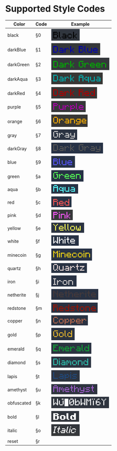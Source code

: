 # Supported Style Codes

| Color      | Code | Example                               |
| ---------- | ---- | ------------------------------------- |
| black      | §0   | ![black](./media/black.png)           |
| darkBlue   | §1   | ![darkBlue](./media/darkBlue.png)     |
| darkGreen  | §2   | ![darkGreen](./media/darkGreen.png)   |
| darkAqua   | §3   | ![darkAqua](./media/darkAqua.png)     |
| darkRed    | §4   | ![darkRed](./media/darkRed.png)       |
| purple     | §5   | ![purple](./media/purple.png)         |
| orange     | §6   | ![orange](./media/orange.png)         |
| gray       | §7   | ![gray](./media/gray.png)             |
| darkGray   | §8   | ![darkGray](./media/darkGray.png)     |
| blue       | §9   | ![blue](./media/blue.png)             |
| green      | §a   | ![green](./media/green.png)           |
| aqua       | §b   | ![aqua](./media/aqua.png)             |
| red        | §c   | ![red](./media/red.png)               |
| pink       | §d   | ![pink](./media/pink.png)             |
| yellow     | §e   | ![yellow](./media/yellow.png)         |
| white      | §f   | ![white](./media/white.png)           |
| minecoin   | §g   | ![minecoin](./media/minecoin.png)     |
| quartz     | §h   | ![quartz](./media/quartz.png)         |
| iron       | §i   | ![iron](./media/iron.png)             |
| netherite  | §j   | ![netherite](./media/netherite.png)   |
| redstone   | §m   | ![redstone](./media/redstone.png)     |
| copper     | §n   | ![copper](./media/copper.png)         |
| gold       | §p   | ![gold](./media/gold.png)             |
| emerald    | §q   | ![emerald](./media/emerald.png)       |
| diamond    | §s   | ![diamond](./media/diamond.png)       |
| lapis      | §t   | ![lapis](./media/lapis.png)           |
| amethyst   | §u   | ![amethyst](./media/amethyst.png)     |
| obfuscated | §k   | ![obfuscated](./media/obfuscated.png) |
| bold       | §l   | ![bold](./media/bold.png)             |
| italic     | §o   | ![italic](./media/italic.png)         |
| reset      | §r   |                                       |
